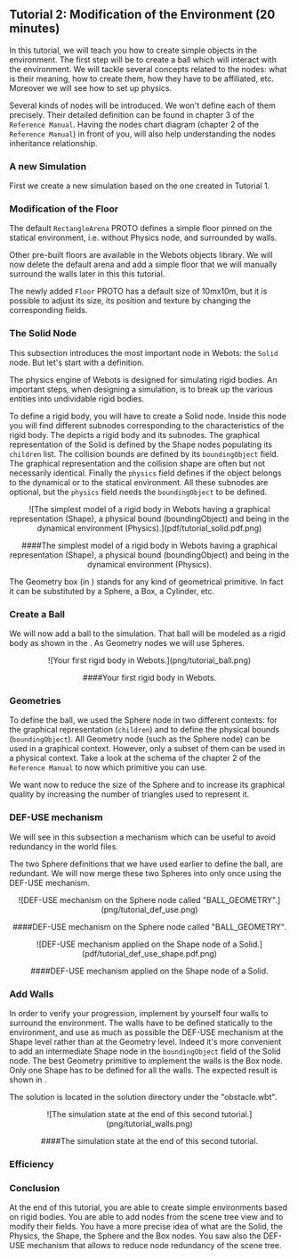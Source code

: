 ## Tutorial 2: Modification of the Environment (20 minutes)

In this tutorial, we will teach you how to create simple objects in the
environment. The first step will be to create a ball which will interact with
the environment. We will tackle several concepts related to the nodes: what is
their meaning, how to create them, how they have to be affiliated, etc. Moreover
we will see how to set up physics.

Several kinds of nodes will be introduced. We won't define each of them
precisely. Their detailed definition can be found in chapter 3 of the `Reference
Manual`. Having the nodes chart diagram (chapter 2 of the `Reference Manual`) in
front of you, will also help understanding the nodes inheritance relationship.

### A new Simulation

First we create a new simulation based on the one created in Tutorial 1.

### Modification of the Floor

The default `RectangleArena` PROTO defines a simple floor pinned on the statical
environment, i.e. without Physics node, and surrounded by walls.

Other pre-built floors are available in the Webots objects library. We will now
delete the default arena and add a simple floor that we will manually surround
the walls later in this this tutorial.

The newly added `Floor` PROTO has a default size of 10mx10m, but it is possible
to adjust its size, its position and texture by changing the corresponding
fields.

### The Solid Node

This subsection introduces the most important node in Webots: the `Solid` node.
But let's start with a definition.

The physics engine of Webots is designed for simulating rigid bodies. An
important steps, when designing a simulation, is to break up the various
entities into undividable rigid bodies.

To define a rigid body, you will have to create a Solid node. Inside this node
you will find different subnodes corresponding to the characteristics of the
rigid body. The  depicts a rigid body and its subnodes. The graphical
representation of the Solid is defined by the Shape nodes populating its
`children` list. The collision bounds are defined by its `boundingObject` field.
The graphical representation and the collision shape are often but not
necessarily identical. Finally the `physics` field defines if the object belongs
to the dynamical or to the statical environment. All these subnodes are
optional, but the `physics` field needs the `boundingObject` to be defined.

<center>
![The simplest model of a rigid body in Webots having a graphical representation (Shape),
     a physical bound (boundingObject) and being in the dynamical environment (Physics).](pdf/tutorial_solid.pdf.png)

####The simplest model of a rigid body in Webots having a graphical representation (Shape),
     a physical bound (boundingObject) and being in the dynamical environment (Physics).
</center>

The Geometry box (in ) stands for any kind of geometrical primitive. In fact it
can be substituted by a Sphere, a Box, a Cylinder, etc.

### Create a Ball

We will now add a ball to the simulation. That ball will be modeled as a rigid
body as shown in the . As Geometry nodes we will use Spheres.

<center>
![Your first rigid body in Webots.](png/tutorial_ball.png)

####Your first rigid body in Webots.
</center>

### Geometries

To define the ball, we used the Sphere node in two different contexts: for the
graphical representation (`children`) and to define the physical bounds
(`boundingObject`). All Geometry node (such as the Sphere node) can be used in a
graphical context. However, only a subset of them can be used in a physical
context. Take a look at the schema of the chapter 2 of the `Reference Manual` to
now which primitive you can use.

We want now to reduce the size of the Sphere and to increase its graphical
quality by increasing the number of triangles used to represent it.

### DEF-USE mechanism

We will see in this subsection a mechanism which can be useful to avoid
redundancy in the world files.

The two Sphere definitions that we have used earlier to define the ball, are
redundant. We will now merge these two Spheres into only once using the DEF-USE
mechanism.

<center>
![DEF-USE mechanism on the Sphere node called "BALL_GEOMETRY".](png/tutorial_def_use.png)

####DEF-USE mechanism on the Sphere node called "BALL_GEOMETRY".
</center>

<center>
![DEF-USE mechanism applied on the Shape node of a Solid.](pdf/tutorial_def_use_shape.pdf.png)

####DEF-USE mechanism applied on the Shape node of a Solid.
</center>

### Add Walls

In order to verify your progression, implement by yourself four walls to
surround the environment. The walls have to be defined statically to the
environment, and use as much as possible the DEF-USE mechanism at the Shape
level rather than at the Geometry level. Indeed it's more convenient to add an
intermediate Shape node in the `boundingObject` field of the Solid node. The
best Geometry primitive to implement the walls is the Box node. Only one Shape
has to be defined for all the walls. The expected result is shown in .

The solution is located in the solution directory under the "obstacle.wbt".

<center>
![The simulation state at the end of this second tutorial.](png/tutorial_walls.png)

####The simulation state at the end of this second tutorial.
</center>

### Efficiency

### Conclusion

At the end of this tutorial, you are able to create simple environments based on
rigid bodies. You are able to add nodes from the scene tree view and to modify
their fields. You have a more precise idea of what are the Solid, the Physics,
the Shape, the Sphere and the Box nodes. You saw also the DEF-USE mechanism that
allows to reduce node redundancy of the scene tree.

